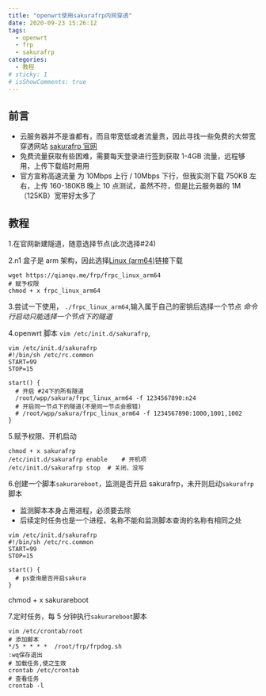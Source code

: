 ```yaml
---
title: "openwrt使用sakurafrp内网穿透"
date: 2020-09-23 15:26:12
tags:
  - openwrt
  - frp
  - sakurafrp
categories:
  - 教程
# sticky: 1
# isShowComments: true
---
```


## 前言

- 云服务器并不是谁都有，而且带宽低或者流量贵，因此寻找一些免费的大带宽穿透网站 [sakurafrp 官网](https://www.natfrp.com/)
- 免费流量获取有些困难，需要每天登录进行签到获取 1-4GB 流量，远程够用，上传下载临时用用
- 官方宣称高速流量 为 10Mbps 上行 / 10Mbps 下行，但我实测下载 750KB 左右，上传 160-180KB 晚上 10 点测试，虽然不符，但是比云服务器的 1M（125KB）宽带好太多了

## 教程

1.在官网新建隧道，随意选择节点(此次选择#24)

2.n1 盒子是 arm 架构，因此选择[Linux (arm64)](https://www.natfrp.com/tunnel/download)链接下载

```
wget https://qianqu.me/frp/frpc_linux_arm64
# 赋予权限
chmod + x frpc_linux_arm64
```

3.尝试一下使用， `./frpc_linux_arm64`,输入属于自己的密钥后选择一个节点 _命令行启动只能选择一个节点下的隧道_

4.openwrt 脚本 `vim /etc/init.d/sakurafrp`,

```
vim /etc/init.d/sakurafrp
#!/bin/sh /etc/rc.common
START=99
STOP=15

start() {
  # 开启 #24下的所有隧道
  /root/wpp/sakura/frpc_linux_arm64 -f 1234567890:n24
  # 开启同一节点下的隧道(不是同一节点会报错)
  # /root/wpp/sakura/frpc_linux_arm64 -f 1234567890:1000,1001,1002
}
```

5.赋予权限、开机启动

```
chmod + x sakurafrp
/etc/init.d/sakurafrp enable 	# 开机项
/etc/init.d/sakurafrp stop	# 关闭，没写
```

6.创建一个脚本`sakurareboot`，监测是否开启 sakurafrp，未开则启动`sakurafrp`脚本

- 监测脚本本身占用进程，必须要去除
- 后续定时任务也是一个进程，名称不能和监测脚本查询的名称有相同之处

```
vim /etc/init.d/sakurafrp
#!/bin/sh /etc/rc.common
START=99
STOP=15

start() {
  # ps查询是否开启sakura
}
```

chmod + x sakurareboot

7.定时任务，每 5 分钟执行`sakurareboot`脚本

```
vim /etc/crontab/root
# 添加脚本
*/5 * * * *  /root/frp/frpdog.sh
:wq保存退出
# 加载任务,使之生效
crontab /etc/crontab
# 查看任务
crontab -l
```
